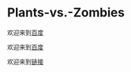 # Plants-vs.-Zombies
欢迎来到[百度](https://www.baidu.com)

欢迎来到[百度](https://www.baidu.com)

欢迎来到[链接](https://pan.baidu.com/s/1FcRuBKNzyy3LskYr3yLYVA?pwd=i0p9)
